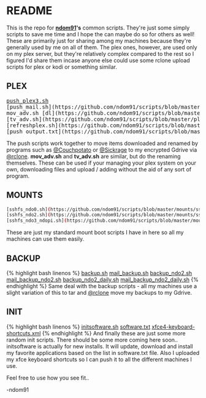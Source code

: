 # README

This is the repo for [**ndom91**](https://iamnico.xyz)**'s** common scripts. They're just some simply scripts to save me time and I hope the can maybe do so for others as well!
These are primarily just for sharing among my machines because they're generally used by me on all of them.
The plex ones, however, are used only on my plex server, but they're relatively complex compared to the rest so I figured I'd share them incase anyone else could use some rclone upload scripts for plex or kodi or something similar.


## PLEX
<pre>
<a href="https://github.com/ndom91/scripts/blob/master/plex/push_plex3.sh">push_plex3.sh</a>
[push_mail.sh](https://github.com/ndom91/scripts/blob/master/plex/push_mail.sh)
mov_adv.sh [dl](https://github.com/ndom91/scripts/blob/master/plex/mov_adv.sh)
[tv_adv.sh](https://github.com/ndom91/scripts/blob/master/plex/tv_adv.sh)
[refreshplex.sh](https://github.com/ndom91/scripts/blob/master/mounplexts/refreshplex.sh)
[push_output.txt](https://github.com/ndom91/scripts/blob/master/plex/push_output.txt) 
</pre>
The push scripts work together to move items downloaded and renamed by programs such as [@Couchpotato](https://github.com/CouchPotato/CouchPotatoServer) or [@Sickrage](https://github.com/SickRage/SickRage) to my encrypted Gdrive via [@rclone](https://github.com/ncw/rclone). 
**mov_adv.sh** and **tv_adv.sh** are similar, but do the renaming themselves. These can be used if your managing your plex
system on your own, downloading files and upload / adding without the aid of any sort of program.

## MOUNTS
~~~ bash
[sshfs_ndo0.sh](https://github.com/ndom91/scripts/blob/master/mounts/sshfs_ndo0.sh)
[sshfs_ndo2.sh](https://github.com/ndom91/scripts/blob/master/mounts/sshfs_ndo2.sh)
[sshfs_ndo3_ndopi.sh](https://github.com/ndom91/scripts/blob/master/mounts/sshfs_ndo3_ndopi.sh)
~~~ 
These are just my standard mount boot scripts I have in here so all my machines can use them easily. 

## BACKUP
{% highlight bash linenos %}
[backup.sh](https://github.com/ndom91/scripts/blob/master/backup/backup.sh)
[mail_backup.sh](https://github.com/ndom91/scripts/blob/master/backup/mail_backup.sh)
[backup_ndo2.sh](https://github.com/ndom91/scripts/blob/master/backup/backup_ndo2.sh)
[mail_backup_ndo2.sh](https://github.com/ndom91/scripts/blob/master/backup/mail_backup_ndo2.sh)
[backup_ndo2_daily.sh](https://github.com/ndom91/scripts/blob/master/backup/backup_ndo2_daily.sh)
[mail_backup_ndo2_daily.sh](https://github.com/ndom91/scripts/blob/master/backup/mail_backup_ndo2_daily.sh)
{% endhighlight %}
Same deal with the backup scripts - all my machines use a slight variation of this to tar and [@rclone](https://github.com/ncw/rclone) move my backups to my Gdrive.

## INIT
{% highlight bash linenos %}
[initsoftware.sh](https://github.com/ndom91/scripts/blob/master/init/initsoftware.sh)
[software.txt](https://github.com/ndom91/scripts/blob/master/init/software.txt)
[xfce4-keyboard-shortcuts.xml](https://github.com/ndom91/scripts/blob/master/init/xfce4-keyboard-shortcuts.xml)
{% endhighlight %}
And finally these are just some more random init scripts. There should be some more coming here soon..
initsoftware is actually for new installs. It will update, download and install my favorite applications based on the list in software.txt file. Also I uploaded my xfce keyboard shortcuts so I can push it to all the different machines I use.

Feel free to use how you see fit..

-ndom91
